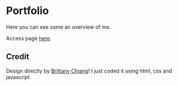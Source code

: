 ﻿# Portfolio
Here you can see some an overview of me.

Access page [here](https://jowail.github.io/jowu_portfolio/).



## Credit
Design directly by [Brittany Chiang](https://brittanychiang.com/)! I just coded it using html, css and javascript.
